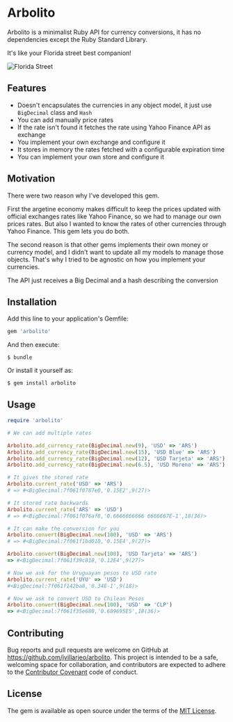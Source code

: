 # Arbolito

Arbolito is a minimalist Ruby API for currency conversions, it has no dependencies except the Ruby Standard Library.

It's like your Florida street best companion!

![Florida Street](http://i.imgur.com/qupBCJN.jpg)

## Features
  * Doesn't encapsulates the currencies in any object model, it just use `BigDecimal` class and `Hash`
  * You can add manually price rates 
  * If the rate isn't found it fetches the rate using Yahoo Finance API as exchange
  * You implement your own exchange and configure it
  * It stores in memory the rates fetched with a configurable expiration time
  * You can implement your own store and configure it

## Motivation
There were two reason why I've developed this gem. 

First the argetine economy makes difficult to keep the prices updated with official exchanges rates like Yahoo Finance, so we had to manage our own prices rates. But also I wanted to know the rates of other currencies through Yahoo Finance. This gem lets you do both. 

The second reason is that other gems implements their own money or currency model, and I didn't want to update all my models to manage those objects. That's why I tried to be agnostic on how you implement your currencies. 

The API just receives a Big Decimal and a hash describing the conversion

## Installation

Add this line to your application's Gemfile:

```ruby
gem 'arbolito'
```
And then execute:

    $ bundle
Or install it yourself as:

    $ gem install arbolito
## Usage

``` ruby 
require 'arbolito'

# We can add multiple rates

Arbolito.add_currency_rate(BigDecimal.new(9), 'USD' => 'ARS')
Arbolito.add_currency_rate(BigDecimal.new(15), 'USD Blue' => 'ARS')
Arbolito.add_currency_rate(BigDecimal.new(12), 'USD Tarjeta' => 'ARS')
Arbolito.add_currency_rate(BigDecimal.new(6.5), 'USD Moreno' => 'ARS')

# It gives the stored rate
Arbolito.current_rate('USD' => 'ARS')
# => #<BigDecimal:7f061f0787e0,'0.15E2',9(27)>

# It stored rate backwards
Arbolito.current_rate('ARS' => 'USD')
# => #<BigDecimal:7f061f076af8,'0.6666666666 6666667E-1',18(36)>

# It can make the conversion for you
Arbolito.convert(BigDecimal.new(100), 'USD' => 'ARS')
# => #<BigDecimal:7f061f1bd010,'0.15E4',9(27)>

Arbolito.convert(BigDecimal.new(100), 'USD Tarjeta' => 'ARS')
=> #<BigDecimal:7f061f39c818,'0.12E4',9(27)>

# Now we ask for the Uruguayan pesos to USD rate
Arbolito.current_rate('UYU' => 'USD')
#<BigDecimal:7f061f142ba8,'0.34E-1',9(18)>

# Now we ask to convert USD to Chilean Pesos
Arbolito.convert(BigDecimal.new(100), 'USD' => 'CLP')
=> #<BigDecimal:7f061f35e680,'0.689695E5',18(36)>

```

## Contributing

Bug reports and pull requests are welcome on GitHub at https://github.com/jvillarjeo/arbolito. This project is intended to be a safe, welcoming space for collaboration, and contributors are expected to adhere to the [Contributor Covenant](contributor-covenant.org) code of conduct.


## License

The gem is available as open source under the terms of the [MIT License](http://opensource.org/licenses/MIT).

